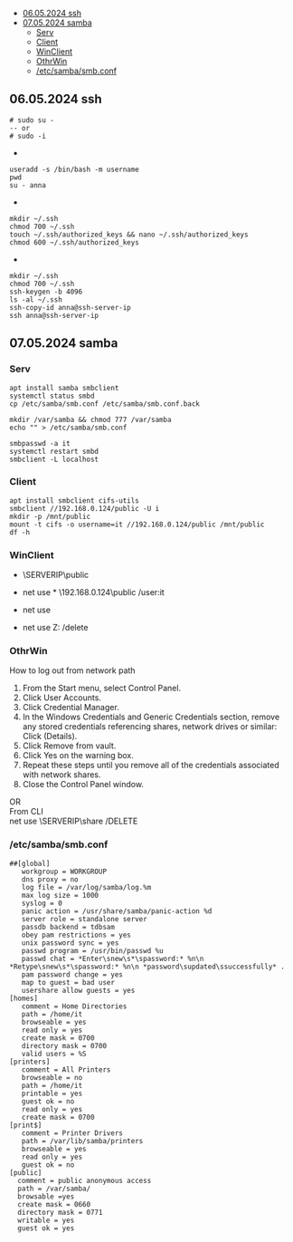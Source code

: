 
- [06.05.2024 ssh](#06052024-ssh)
- [07.05.2024 samba](#07052024-samba)
  - [Serv](#serv)
  - [Client](#client)
  - [WinClient](#winclient)
  - [OthrWin](#othrwin)
  - [/etc/samba/smb.conf](#etcsambasmbconf)

## 06.05.2024 ssh



```
# sudo su -
-- or
# sudo -i
```
-
```
useradd -s /bin/bash -m username
pwd
su - anna
```
-
```
mkdir ~/.ssh
chmod 700 ~/.ssh
touch ~/.ssh/authorized_keys && nano ~/.ssh/authorized_keys
chmod 600 ~/.ssh/authorized_keys
```
-
```
mkdir ~/.ssh
chmod 700 ~/.ssh
ssh-keygen -b 4096
ls -al ~/.ssh
ssh-copy-id anna@ssh-server-ip
ssh anna@ssh-server-ip
```

## 07.05.2024 samba 

### Serv

```
apt install samba smbclient
systemctl status smbd
cp /etc/samba/smb.conf /etc/samba/smb.conf.back

mkdir /var/samba && chmod 777 /var/samba
echo "" > /etc/samba/smb.conf

smbpasswd -a it
systemctl restart smbd
smbclient -L localhost
```


### Client
```
apt install smbclient cifs-utils
smbclient //192.168.0.124/public -U i
mkdir -p /mnt/public
mount -t cifs -o username=it //192.168.0.124/public /mnt/public
df -h
```
### WinClient
- \\SERVERIP\public

- net use * \\192.168.0.124\public /user:it
- net use
- net use Z: /delete

### OthrWin
How to log out from network path

1. From the Start menu, select Control Panel.
2. Click User Accounts.
3. Click Credential Manager.
4. In the Windows Credentials and Generic Credentials section, remove any stored credentials referencing shares, network drives or similar: Click (Details).
5. Click Remove from vault.
6. Click Yes on the warning box.
7. Repeat these steps until you remove all of the credentials associated with network shares.
8. Close the Control Panel window.

OR  
From CLI  
net use \\SERVERIP\share /DELETE  

### /etc/samba/smb.conf
```
##[global]
   workgroup = WORKGROUP
   dns proxy = no
   log file = /var/log/samba/log.%m
   max log size = 1000
   syslog = 0
   panic action = /usr/share/samba/panic-action %d
   server role = standalone server
   passdb backend = tdbsam
   obey pam restrictions = yes
   unix password sync = yes
   passwd program = /usr/bin/passwd %u
   passwd chat = *Enter\snew\s*\spassword:* %n\n *Retype\snew\s*\spassword:* %n\n *password\supdated\ssuccessfully* .
   pam password change = yes
   map to guest = bad user
   usershare allow guests = yes
[homes]
   comment = Home Directories
   path = /home/it
   browseable = yes
   read only = yes
   create mask = 0700
   directory mask = 0700
   valid users = %S
[printers]
   comment = All Printers
   browseable = no
   path = /home/it
   printable = yes
   guest ok = no
   read only = yes
   create mask = 0700
[print$]
   comment = Printer Drivers
   path = /var/lib/samba/printers
   browseable = yes
   read only = yes
   guest ok = no
[public]
  comment = public anonymous access
  path = /var/samba/
  browsable =yes
  create mask = 0660
  directory mask = 0771
  writable = yes
  guest ok = yes
  ```


